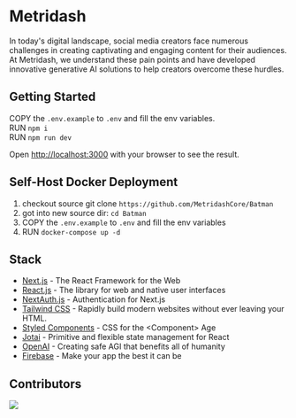 # Metridash

In today's digital landscape, social media creators face numerous challenges in creating captivating and engaging content for their audiences. At Metridash, we understand these pain points and have developed innovative generative AI solutions to help creators overcome these hurdles.

## Getting Started

COPY the `.env.example` to `.env` and fill the env variables.
<br />
RUN `npm i`
<br />
RUN `npm run dev`

Open [http://localhost:3000](http://localhost:3000) with your browser to see the result.

## Self-Host Docker Deployment

1. checkout source git clone `https://github.com/MetridashCore/Batman` 
2. got into new source dir: `cd Batman`
3. COPY the `.env.example` to `.env` and fill the env variables
4. RUN `docker-compose up -d`

## Stack

- [Next.js](https://nextjs.org/) - The React Framework for the Web
- [React.js](https://react.dev/) - The library for web and native user interfaces
- [NextAuth.js](https://next-auth.js.org/) - Authentication for Next.js
- [Tailwind CSS](https://tailwindcss.com/) - Rapidly build modern websites without ever leaving your HTML.
- [Styled Components](https://styled-components.com/) - CSS for the &lt;Component&gt; Age
- [Jotai](https://jotai.org/) - Primitive and flexible state management for React
- [OpenAI](https://openai.com/) -
  Creating safe AGI that benefits all of humanity
- [Firebase](https://firebase.google.com/) - Make your app the best it can be

## Contributors

<a href="https://github.com/MetridashCore/Batman/graphs/contributors">
  <img src="https://contrib.rocks/image?repo=MetridashCore/Batman" />   
</a>
